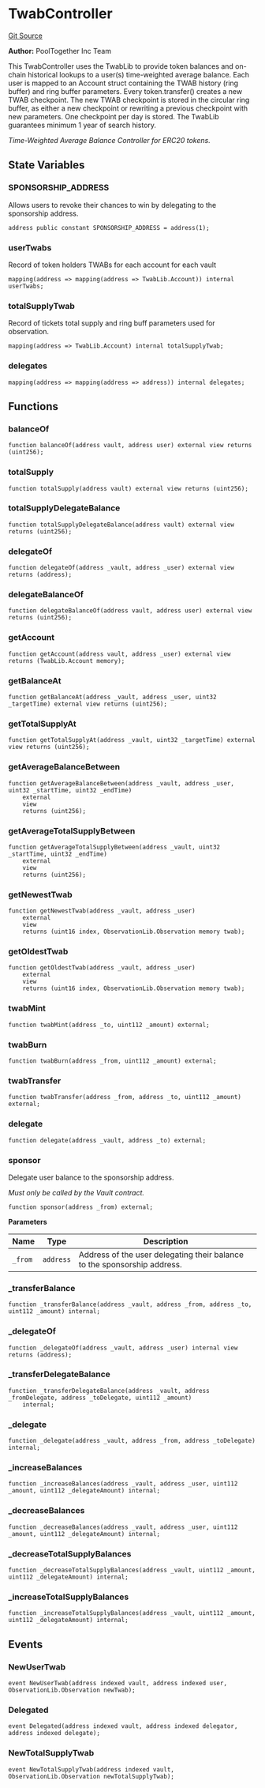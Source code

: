 # TwabController
[Git Source](https://github.com/GenerationSoftware/pt-v5-twab-controller/blob/main/src/TwabController.sol)

**Author:**
PoolTogether Inc Team

This TwabController uses the TwabLib to provide token balances and on-chain historical
lookups to a user(s) time-weighted average balance. Each user is mapped to an
Account struct containing the TWAB history (ring buffer) and ring buffer parameters.
Every token.transfer() creates a new TWAB checkpoint. The new TWAB checkpoint is
stored in the circular ring buffer, as either a new checkpoint or rewriting a
previous checkpoint with new parameters. One checkpoint per day is stored.
The TwabLib guarantees minimum 1 year of search history.

*Time-Weighted Average Balance Controller for ERC20 tokens.*


## State Variables
### SPONSORSHIP_ADDRESS
Allows users to revoke their chances to win by delegating to the sponsorship address.


```solidity
address public constant SPONSORSHIP_ADDRESS = address(1);
```


### userTwabs
Record of token holders TWABs for each account for each vault


```solidity
mapping(address => mapping(address => TwabLib.Account)) internal userTwabs;
```


### totalSupplyTwab
Record of tickets total supply and ring buff parameters used for observation.


```solidity
mapping(address => TwabLib.Account) internal totalSupplyTwab;
```


### delegates

```solidity
mapping(address => mapping(address => address)) internal delegates;
```


## Functions
### balanceOf


```solidity
function balanceOf(address vault, address user) external view returns (uint256);
```

### totalSupply


```solidity
function totalSupply(address vault) external view returns (uint256);
```

### totalSupplyDelegateBalance


```solidity
function totalSupplyDelegateBalance(address vault) external view returns (uint256);
```

### delegateOf


```solidity
function delegateOf(address _vault, address _user) external view returns (address);
```

### delegateBalanceOf


```solidity
function delegateBalanceOf(address vault, address user) external view returns (uint256);
```

### getAccount


```solidity
function getAccount(address vault, address _user) external view returns (TwabLib.Account memory);
```

### getBalanceAt


```solidity
function getBalanceAt(address _vault, address _user, uint32 _targetTime) external view returns (uint256);
```

### getTotalSupplyAt


```solidity
function getTotalSupplyAt(address _vault, uint32 _targetTime) external view returns (uint256);
```

### getAverageBalanceBetween


```solidity
function getAverageBalanceBetween(address _vault, address _user, uint32 _startTime, uint32 _endTime)
    external
    view
    returns (uint256);
```

### getAverageTotalSupplyBetween


```solidity
function getAverageTotalSupplyBetween(address _vault, uint32 _startTime, uint32 _endTime)
    external
    view
    returns (uint256);
```

### getNewestTwab


```solidity
function getNewestTwab(address _vault, address _user)
    external
    view
    returns (uint16 index, ObservationLib.Observation memory twab);
```

### getOldestTwab


```solidity
function getOldestTwab(address _vault, address _user)
    external
    view
    returns (uint16 index, ObservationLib.Observation memory twab);
```

### twabMint


```solidity
function twabMint(address _to, uint112 _amount) external;
```

### twabBurn


```solidity
function twabBurn(address _from, uint112 _amount) external;
```

### twabTransfer


```solidity
function twabTransfer(address _from, address _to, uint112 _amount) external;
```

### delegate


```solidity
function delegate(address _vault, address _to) external;
```

### sponsor

Delegate user balance to the sponsorship address.

*Must only be called by the Vault contract.*


```solidity
function sponsor(address _from) external;
```
**Parameters**

|Name|Type|Description|
|----|----|-----------|
|`_from`|`address`|Address of the user delegating their balance to the sponsorship address.|


### _transferBalance


```solidity
function _transferBalance(address _vault, address _from, address _to, uint112 _amount) internal;
```

### _delegateOf


```solidity
function _delegateOf(address _vault, address _user) internal view returns (address);
```

### _transferDelegateBalance


```solidity
function _transferDelegateBalance(address _vault, address _fromDelegate, address _toDelegate, uint112 _amount)
    internal;
```

### _delegate


```solidity
function _delegate(address _vault, address _from, address _toDelegate) internal;
```

### _increaseBalances


```solidity
function _increaseBalances(address _vault, address _user, uint112 _amount, uint112 _delegateAmount) internal;
```

### _decreaseBalances


```solidity
function _decreaseBalances(address _vault, address _user, uint112 _amount, uint112 _delegateAmount) internal;
```

### _decreaseTotalSupplyBalances


```solidity
function _decreaseTotalSupplyBalances(address _vault, uint112 _amount, uint112 _delegateAmount) internal;
```

### _increaseTotalSupplyBalances


```solidity
function _increaseTotalSupplyBalances(address _vault, uint112 _amount, uint112 _delegateAmount) internal;
```

## Events
### NewUserTwab

```solidity
event NewUserTwab(address indexed vault, address indexed user, ObservationLib.Observation newTwab);
```

### Delegated

```solidity
event Delegated(address indexed vault, address indexed delegator, address indexed delegate);
```

### NewTotalSupplyTwab

```solidity
event NewTotalSupplyTwab(address indexed vault, ObservationLib.Observation newTotalSupplyTwab);
```

